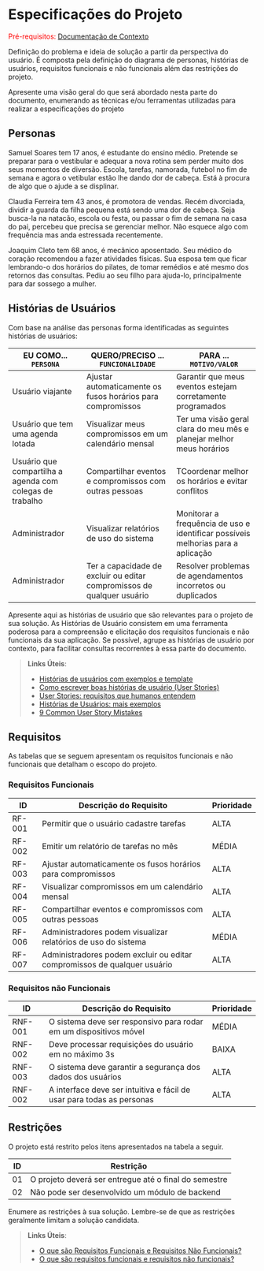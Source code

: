 # Especificações do Projeto

<span style="color:red">Pré-requisitos: <a href="1-Documentação de Contexto.md"> Documentação de Contexto</a></span>

Definição do problema e ideia de solução a partir da perspectiva do usuário. É composta pela definição do  diagrama de personas, histórias de usuários, requisitos funcionais e não funcionais além das restrições do projeto.

Apresente uma visão geral do que será abordado nesta parte do documento, enumerando as técnicas e/ou ferramentas utilizadas para realizar a especificações do projeto

## Personas

Samuel Soares tem 17 anos, é estudante do ensino médio. Pretende se preparar para o vestibular e adequar a nova rotina sem perder muito dos seus momentos de diversão. Escola, tarefas, namorada, futebol no fim de semana e agora o vetibular estão lhe dando dor de cabeça. Está à procura de algo que o ajude a se displinar.   

Claudia Ferreira tem 43 anos, é promotora de vendas. Recém divorciada, dividir a guarda da filha pequena está sendo uma dor de cabeça. Seja busca-la na natacão, escola ou festa, ou passar o fim de semana na casa do pai, percebeu que precisa se gerenciar melhor. Não esquece algo com frequência mas anda estressada recentemente.

Joaquim Cleto tem 68 anos, é mecânico aposentado. Seu médico do coração recomendou a fazer atividades físicas. Sua esposa tem que ficar lembrando-o dos horários do pilates, de tomar remédios e até mesmo dos retornos das consultas. Pediu ao seu filho para ajuda-lo, principalmente para dar sossego a mulher.

## Histórias de Usuários

Com base na análise das personas forma identificadas as seguintes histórias de usuários:

|EU COMO... `PERSONA`| QUERO/PRECISO ... `FUNCIONALIDADE` |PARA ... `MOTIVO/VALOR`                 |
|--------------------|------------------------------------|----------------------------------------|
|Usuário viajante  |Ajustar automaticamente os fusos horários para compromissos         | Garantir que meus eventos estejam corretamente programados              |
|Usuário que tem uma agenda lotada       | Visualizar meus compromissos em um calendário mensal| Ter uma visão geral clara do meu mês e planejar melhor meus horários|
|Usuário que compartilha a agenda com colegas de trabalho       |  Compartilhar eventos e compromissos com outras pessoas| TCoordenar melhor os horários e evitar conflitos|
|Administrador       | Visualizar relatórios de uso do sistema| Monitorar a frequência de uso e identificar possíveis melhorias para a aplicação|
|Administrador       | Ter a capacidade de excluir ou editar compromissos de qualquer usuário| Resolver problemas de agendamentos incorretos ou duplicados|



Apresente aqui as histórias de usuário que são relevantes para o projeto de sua solução. As Histórias de Usuário consistem em uma ferramenta poderosa para a compreensão e elicitação dos requisitos funcionais e não funcionais da sua aplicação. Se possível, agrupe as histórias de usuário por contexto, para facilitar consultas recorrentes à essa parte do documento.

> **Links Úteis**:
> - [Histórias de usuários com exemplos e template](https://www.atlassian.com/br/agile/project-management/user-stories)
> - [Como escrever boas histórias de usuário (User Stories)](https://medium.com/vertice/como-escrever-boas-users-stories-hist%C3%B3rias-de-usu%C3%A1rios-b29c75043fac)
> - [User Stories: requisitos que humanos entendem](https://www.luiztools.com.br/post/user-stories-descricao-de-requisitos-que-humanos-entendem/)
> - [Histórias de Usuários: mais exemplos](https://www.reqview.com/doc/user-stories-example.html)
> - [9 Common User Story Mistakes](https://airfocus.com/blog/user-story-mistakes/)

## Requisitos

As tabelas que se seguem apresentam os requisitos funcionais e não funcionais que detalham o escopo do projeto.

### Requisitos Funcionais

|ID    | Descrição do Requisito  | Prioridade |
|------|-----------------------------------------|----|
|RF-001| Permitir que o usuário cadastre tarefas | ALTA | 
|RF-002| Emitir um relatório de tarefas no mês   | MÉDIA |
|RF-003| Ajustar automaticamente os fusos horários para compromissos   | ALTA |
|RF-004| Visualizar compromissos em um calendário mensal   | ALTA |
|RF-005| Compartilhar eventos e compromissos com outras pessoas   | ALTA |
|RF-006| Administradores podem visualizar relatórios de uso do sistema   | MÉDIA |
|RF-007| Administradores podem excluir ou editar compromissos de qualquer usuário   | ALTA |


### Requisitos não Funcionais

|ID     | Descrição do Requisito  |Prioridade |
|-------|-------------------------|----|
|RNF-001| O sistema deve ser responsivo para rodar em um dispositivos móvel | MÉDIA | 
|RNF-002| Deve processar requisições do usuário em no máximo 3s |  BAIXA | 
|RNF-003| O sistema deve garantir a segurança dos dados dos usuários |  ALTA |
|RNF-002| A interface deve ser intuitiva e fácil de usar para todas as personas |  ALTA |


## Restrições

O projeto está restrito pelos itens apresentados na tabela a seguir.

|ID| Restrição                                             |
|--|-------------------------------------------------------|
|01| O projeto deverá ser entregue até o final do semestre |
|02| Não pode ser desenvolvido um módulo de backend        |


Enumere as restrições à sua solução. Lembre-se de que as restrições geralmente limitam a solução candidata.

> **Links Úteis**:
> - [O que são Requisitos Funcionais e Requisitos Não Funcionais?](https://codificar.com.br/requisitos-funcionais-nao-funcionais/)
> - [O que são requisitos funcionais e requisitos não funcionais?](https://analisederequisitos.com.br/requisitos-funcionais-e-requisitos-nao-funcionais-o-que-sao/)
